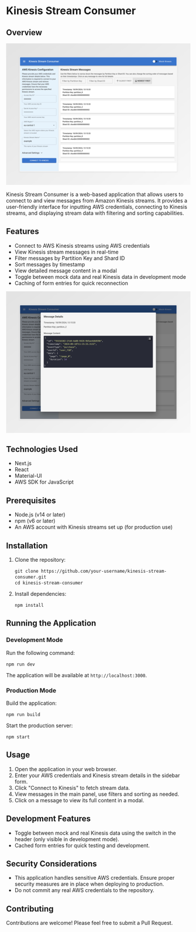 # Kinesis Stream Consumer

## Overview

![Kinesis Web Consumer Overview](./media/kinesis_stream_consumer_overview.jpeg)

Kinesis Stream Consumer is a web-based application that allows users to connect to and view messages from Amazon Kinesis streams. 
It provides a user-friendly interface for inputting AWS credentials, connecting to Kinesis streams, and displaying stream data with filtering and sorting capabilities.

## Features

- Connect to AWS Kinesis streams using AWS credentials
- View Kinesis stream messages in real-time
- Filter messages by Partition Key and Shard ID
- Sort messages by timestamp
- View detailed message content in a modal
- Toggle between mock data and real Kinesis data in development mode
- Caching of form entries for quick reconnection

![Kinesis Web Consumer Data View](./media/kinesis_stream_consumer_data_view.jpeg)

## Technologies Used

- Next.js
- React
- Material-UI
- AWS SDK for JavaScript

## Prerequisites

- Node.js (v14 or later)
- npm (v6 or later)
- An AWS account with Kinesis streams set up (for production use)

## Installation

1. Clone the repository:
   ```
   git clone https://github.com/your-username/kinesis-stream-consumer.git
   cd kinesis-stream-consumer
   ```

2. Install dependencies:
   ```
   npm install
   ```

## Running the Application

### Development Mode

Run the following command:

```
npm run dev
```

The application will be available at `http://localhost:3000`.

### Production Mode

Build the application:

```
npm run build
```

Start the production server:

```
npm start
```

## Usage

1. Open the application in your web browser.
2. Enter your AWS credentials and Kinesis stream details in the sidebar form.
3. Click "Connect to Kinesis" to fetch stream data.
4. View messages in the main panel, use filters and sorting as needed.
5. Click on a message to view its full content in a modal.

## Development Features

- Toggle between mock and real Kinesis data using the switch in the header (only visible in development mode).
- Cached form entries for quick testing and development.

## Security Considerations

- This application handles sensitive AWS credentials. Ensure proper security measures are in place when deploying to production.
- Do not commit any real AWS credentials to the repository.

## Contributing

Contributions are welcome! Please feel free to submit a Pull Request.
